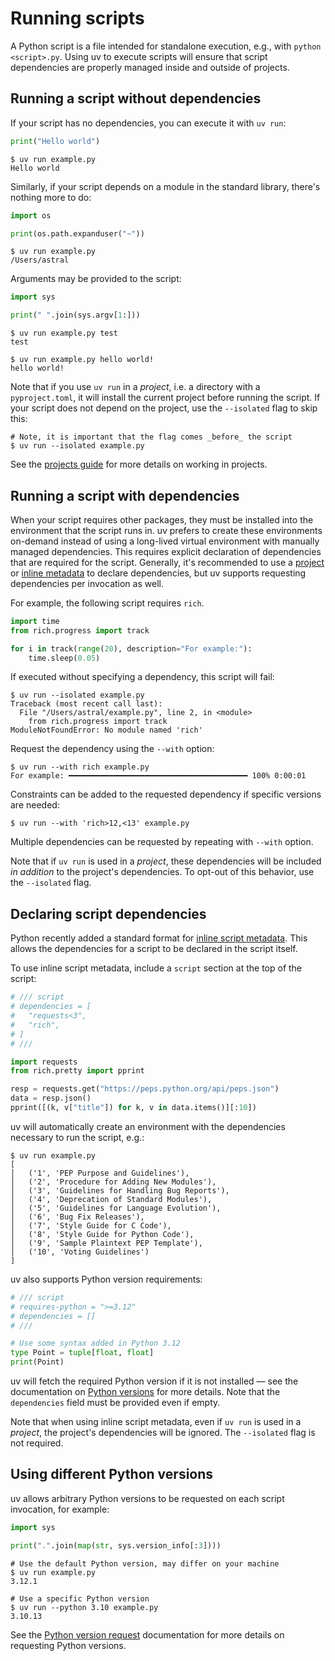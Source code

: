 # Running scripts

A Python script is a file intended for standalone execution, e.g., with `python <script>.py`. Using uv to execute scripts will ensure that
script dependencies are properly managed inside and outside of projects.

## Running a script without dependencies

If your script has no dependencies, you can execute it with `uv run`:

```python title="example.py"
print("Hello world")
```

```console
$ uv run example.py
Hello world
```

<!-- TODO(zanieb): Once we have a `python` shim, note you can execute it with `python` here -->

Similarly, if your script depends on a module in the standard library, there's nothing more to do:

```python
import os

print(os.path.expanduser("~"))
```

```console
$ uv run example.py
/Users/astral
```

Arguments may be provided to the script:

```python title="example.py"
import sys

print(" ".join(sys.argv[1:]))
```

```console
$ uv run example.py test
test

$ uv run example.py hello world!
hello world!
```

Note that if you use `uv run` in a _project_, i.e. a directory with a `pyproject.toml`, it will install the current project before running the script. If your script does not depend on the project, use the `--isolated` flag to skip this:

```console
# Note, it is important that the flag comes _before_ the script
$ uv run --isolated example.py
```

See the [projects guide](./projects.md) for more details on working in projects.

## Running a script with dependencies

When your script requires other packages, they must be installed into the environment that the script runs in. uv prefers to create these environments on-demand instead of using a long-lived virtual environment with manually managed dependencies. This requires explicit declaration
of dependencies that are required for the script. Generally, it's recommended to use a [project](./projects.md) or [inline metadata](#declaring-script-dependencies) to declare dependencies, but uv supports requesting dependencies per invocation as well.

For example, the following script requires `rich`.

```python title="example.py"
import time
from rich.progress import track

for i in track(range(20), description="For example:"):
    time.sleep(0.05)
```

If executed without specifying a dependency, this script will fail:

```console
$ uv run --isolated example.py
Traceback (most recent call last):
  File "/Users/astral/example.py", line 2, in <module>
    from rich.progress import track
ModuleNotFoundError: No module named 'rich'
```

Request the dependency using the `--with` option:

```console
$ uv run --with rich example.py
For example: ━━━━━━━━━━━━━━━━━━━━━━━━━━━━━━━━━━━━━━━━ 100% 0:00:01
```

Constraints can be added to the requested dependency if specific versions are needed:

```consoleq
$ uv run --with 'rich>12,<13' example.py
```

Multiple dependencies can be requested by repeating with `--with` option.

Note that if `uv run` is used in a _project_, these dependencies will be included _in addition_ to the project's dependencies. To opt-out of this behavior, use the `--isolated` flag.

## Declaring script dependencies

Python recently added a standard format for [inline script metadata](https://packaging.python.org/en/latest/specifications/inline-script-metadata/#inline-script-metadata). This allows the dependencies for a script to be declared in the script itself.

To use inline script metadata, include a `script` section at the top of the script:

```python title="example.py"
# /// script
# dependencies = [
#   "requests<3",
#   "rich",
# ]
# ///

import requests
from rich.pretty import pprint

resp = requests.get("https://peps.python.org/api/peps.json")
data = resp.json()
pprint([(k, v["title"]) for k, v in data.items()][:10])
```

uv will automatically create an environment with the dependencies necessary to run the script, e.g.:

```console
$ uv run example.py
[
│   ('1', 'PEP Purpose and Guidelines'),
│   ('2', 'Procedure for Adding New Modules'),
│   ('3', 'Guidelines for Handling Bug Reports'),
│   ('4', 'Deprecation of Standard Modules'),
│   ('5', 'Guidelines for Language Evolution'),
│   ('6', 'Bug Fix Releases'),
│   ('7', 'Style Guide for C Code'),
│   ('8', 'Style Guide for Python Code'),
│   ('9', 'Sample Plaintext PEP Template'),
│   ('10', 'Voting Guidelines')
]
```

uv also supports Python version requirements:

```python title="example.py"
# /// script
# requires-python = ">=3.12"
# dependencies = []
# ///

# Use some syntax added in Python 3.12
type Point = tuple[float, float]
print(Point)
```

uv will fetch the required Python version if it is not installed — see the documentation on [Python versions](../python-versions.md) for more details. Note that the `dependencies` field must be provided even if empty.

Note that when using inline script metadata, even if `uv run` is used in a _project_, the project's dependencies will be ignored. The `--isolated` flag is not required.

## Using different Python versions

uv allows arbitrary Python versions to be requested on each script invocation, for example:

```python title="example.py"
import sys

print(".".join(map(str, sys.version_info[:3])))
```

```console
# Use the default Python version, may differ on your machine
$ uv run example.py
3.12.1
```

```console
# Use a specific Python version
$ uv run --python 3.10 example.py
3.10.13
```

See the [Python version request](../python-versions.md#requesting-a-version) documentation for more details on requesting Python versions.
